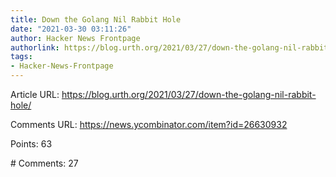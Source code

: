 ```yaml
---
title: Down the Golang Nil Rabbit Hole
date: "2021-03-30 03:11:26"
author: Hacker News Frontpage
authorlink: https://blog.urth.org/2021/03/27/down-the-golang-nil-rabbit-hole/
tags:
- Hacker-News-Frontpage
---
```


<p>Article URL: <a href="https://blog.urth.org/2021/03/27/down-the-golang-nil-rabbit-hole/">https://blog.urth.org/2021/03/27/down-the-golang-nil-rabbit-hole/</a></p>
<p>Comments URL: <a href="https://news.ycombinator.com/item?id=26630932">https://news.ycombinator.com/item?id=26630932</a></p>
<p>Points: 63</p>
<p># Comments: 27</p>
